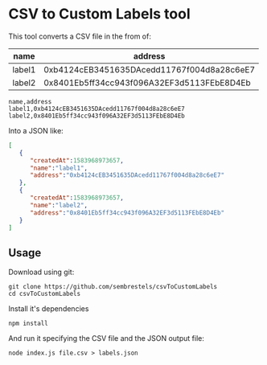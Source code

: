 CSV to Custom Labels tool
=========================

This tool converts a CSV file in the from of:

|  name  |                 address                    |
| ------ | ------------------------------------------ |
| label1 | 0xb4124cEB3451635DAcedd11767f004d8a28c6eE7 |
| label2 | 0x8401Eb5ff34cc943f096A32EF3d5113FEbE8D4Eb |

```
name,address
label1,0xb4124cEB3451635DAcedd11767f004d8a28c6eE7 
label2,0x8401Eb5ff34cc943f096A32EF3d5113FEbE8D4Eb
```

Into a JSON like:

```json
[
   {
      "createdAt":1583968973657,
      "name":"label1",
      "address":"0xb4124cEB3451635DAcedd11767f004d8a28c6eE7"
   },
   {
      "createdAt":1583968973657,
      "name":"label2",
      "address":"0x8401Eb5ff34cc943f096A32EF3d5113FEbE8D4Eb"
   }
]
```

## Usage

Download using git:

```
git clone https://github.com/sembrestels/csvToCustomLabels
cd csvToCustomLabels
```

Install it's dependencies

```
npm install
```

And run it specifying the CSV file and the JSON output file:

```
node index.js file.csv > labels.json
```

